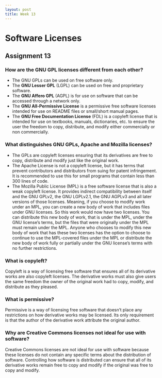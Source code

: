 ```yaml
---
layout: post
title: Week 13
---
```


# Software Licenses
## Assignment 13

### How are the GNU GPL licenses different from each other?
- The GNU GPLs can be used on free software only. 
- The **GNU Lesser GPL** (LGPL) can be used on free and proprietary software. 
- The **GNU Affero GPL** (AGPL) is for use on software that can be accessed through a network only. 
- The **GNU All-Permissive License** is a permissive free software licenses intended for use on README files or small/short manual pages. 
- The **GNU Free Documentation License** (FDL) is a copyleft license that is intended for use on textbooks, manuals, dictionaries, etc. to ensure the user the freedom to copy, distribute, and modify either commercially or non commercially. 

### What distinguishes GNU GPLs, Apache and Mozilla licenses?
- The GPLs are copyleft licenses ensuring that its derivatives are free to copy, distribute and modify just like the original work. 
- The Apache License is not a copyleft license, but it has terms that prevent contributors and distributors from suing for patent infringement. It is recommended to use this for small programs that contain less than 300 lines of code. 
- The Mozilla Public License (MPL) is a free software license that is also a weak copyleft license. It provides indirect compatibility between itself and the GNU GPLv2, the GNU LGPLv2.1, the GNU AGPLv3 and all later versions of those licenses. Meaning, if you choose to modify work under an MPL, you can create a new body of work that includes files under GNU licenses. So this work would now have two licenses. You can distribute this new body of work, that is under the MPL, under the GNU license’s terms, but the files that were originally under the MPL must remain under the MPL. Anyone who chooses to modify this new body of work that has these two licenses has the option to choose to continue to use the MPL-covered files under the MPL or distribute the new body of work fully or partially under the GNU license’s terms with no further restrictions. 

### What is copyleft?
Copyleft is a way of licensing free software that ensures all of its derivative works are also copyleft licenses. The derivative works must also give users the same freedom the owner of the original work had to copy, modify, and distribute as they pleased. 

### What is permissive?
Permissive is a way of licensing free software that doesn’t place any restrictions on how derivative works may be licensed. Its only requirement is that the author of the derivative work attribute the original author.

### Why are Creative Commons licenses not ideal for use with software?
Creative Commons licenses are not ideal for use with software because these licenses do not contain any specific terms about the distribution of software. Controlling how software is distributed can ensure that all of its derivative works remain free to copy and modify if the original was free to copy and modify. 
